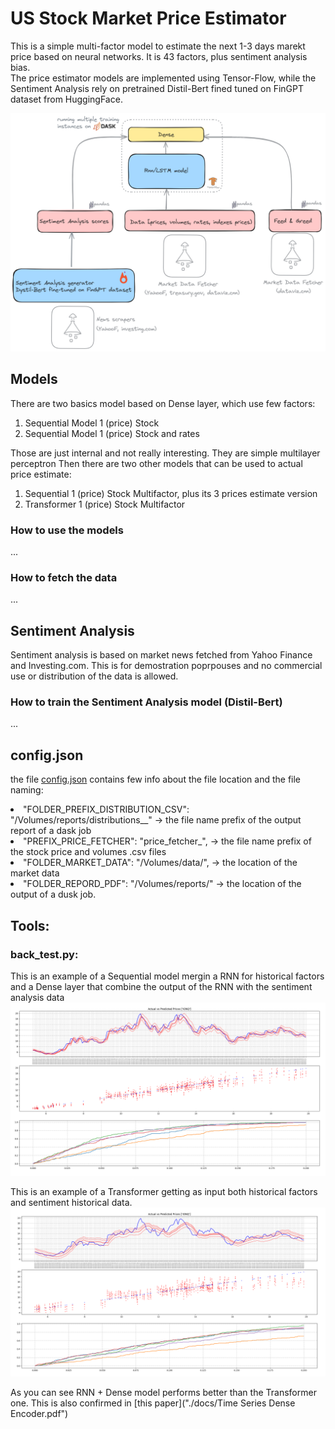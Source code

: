 # US Stock Market Price Estimator
This is a simple multi-factor model to estimate the next 1-3 days marekt price based on neural networks.
It is 43 factors, plus sentiment analysis bias. <br>
The price estimator models are implemented using Tensor-Flow, while the Sentiment Analysis rely on 
pretrained Distil-Bert fined tuned on FinGPT dataset from HuggingFace.<br>


![plot](./imgs/arch_d.png?raw=true)

## Models 
There are two basics model based on Dense layer, which use few factors:
1. Sequential Model 1 (price) Stock
2. Sequential Model 1 (price) Stock and rates 

Those are just internal and not really interesting. They are simple multilayer perceptron 
Then there are two other models that can be used to actual price estimate: 

1. Sequential 1 (price) Stock Multifactor, plus its 3 prices estimate version 
2. Transformer 1 (price) Stock Multifactor

### How to use the models

...

### How to fetch the data 

...


## Sentiment Analysis
Sentiment analysis is based on market news fetched from Yahoo Finance and Investing.com. This is for demostration poprpouses and 
no commercial use or distribution of the data is allowed. 

### How to train the Sentiment Analysis model (Distil-Bert)
...




## config.json
the file [config.json](./config.json) contains few info about the file location and the file naming: 
    <li>"FOLDER_PREFIX_DISTRIBUTION_CSV": "/Volumes/reports/distributions__" -> the file name prefix of the output report of a dask job
    <li>"PREFIX_PRICE_FETCHER": "price_fetcher_",  -> the file name prefix of the stock price and volumes .csv files 
    <li>"FOLDER_MARKET_DATA": "/Volumes/data/",  -> the location of the market data
    <li>"FOLDER_REPORD_PDF": "/Volumes/reports/" -> the location of the output of a dusk job. 



## Tools: 
### back_test.py: 
This is an example of a Sequential model mergin a RNN for historical factors and a Dense layer that combine the output of the RNN with the sentiment analysis data
![Alt text](./imgs/back_test.png?width=250&height=150)

This is an example of a Transformer getting as input both historical factors and sentiment historical data. 
![Alt text](./imgs/back_test_t.png?width=250&height=150)

As you can see RNN + Dense model performs better than the Transformer one. This is also confirmed in [this paper]("./docs/Time Series Dense Encoder.pdf")
